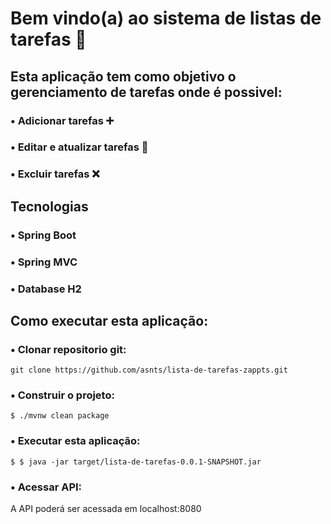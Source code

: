# Bem vindo(a) ao sistema de listas de tarefas 📝 #

## Esta aplicação tem como objetivo o gerenciamento de tarefas onde é possivel:

### • Adicionar tarefas ➕
### • Editar e atualizar tarefas 🔄
### • Excluir tarefas ❌

## Tecnologias

### • Spring Boot
### • Spring MVC
### • Database H2

## Como executar esta aplicação:

### • Clonar repositorio git:

` git clone https://github.com/asnts/lista-de-tarefas-zappts.git `


### • Construir o projeto:
` $ ./mvnw clean package `

### • Executar esta aplicação:
` $ $ java -jar target/lista-de-tarefas-0.0.1-SNAPSHOT.jar `
### • Acessar API:
A API poderá ser acessada em localhost:8080





